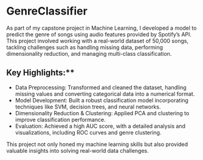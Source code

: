 # GenreClassifier

As part of my capstone project in Machine Learning, I developed a model to predict the genre of songs using audio features provided by Spotify’s API. This project involved working with a real-world dataset of 50,000 songs, tackling challenges such as handling missing data, performing dimensionality reduction, and managing multi-class classification.

## Key Highlights:**
- Data Preprocessing: Transformed and cleaned the dataset, handling missing values and converting categorical data into a numerical format.
- Model Development: Built a robust classification model incorporating techniques like SVM, decision trees, and neural networks.
- Dimensionality Reduction & Clustering: Applied PCA and clustering to improve classification performance.
- Evaluation: Achieved a high AUC score, with a detailed analysis and visualizations, including ROC curves and genre clustering.

This project not only honed my machine learning skills but also provided valuable insights into solving real-world data challenges. 
